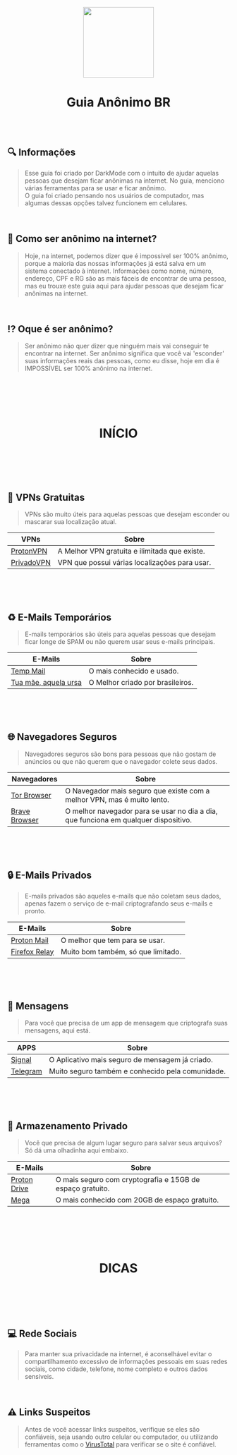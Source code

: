 <p align="center">
  <a href="https://github.com/0DarkMode0/GuiaAnonimoBR">
    <img src="https://cdn.discordapp.com/attachments/1080184319173206026/1116228979955863594/anonimo.png" width="160" height="160">
  </a>
  <h1 align="center">Guia Anônimo BR</h1>
</p>

</br>
</br>

## 🔍 Informações

> Esse guia foi criado por DarkMode com o intuito de ajudar aquelas pessoas que desejam ficar anônimas na internet. No guia, menciono várias ferramentas para se usar e ficar anônimo.</br>
> O guia foi criado pensando nos usuários de computador, mas algumas dessas opções talvez funcionem em celulares.

</br>

## 💬 Como ser anônimo na internet?

> Hoje, na internet, podemos dizer que é impossível ser 100% anônimo, porque a maioria das nossas informações já está salva em um sistema conectado à internet. Informações como nome, número, endereço, CPF e RG são as mais fáceis de encontrar de uma pessoa, mas eu trouxe este guia aqui para ajudar pessoas que desejam ficar anônimas na internet.

</br>

## ⁉ Oque é ser anônimo?

> Ser anônimo não quer dizer que ninguém mais vai conseguir te encontrar na internet. Ser anônimo significa que você vai 'esconder' suas informações reais das pessoas, como eu disse, hoje em dia é IMPOSSÍVEL ser 100% anônimo na internet.

</br>
</br>
</br>
</br>

<h1 align="center">INÍCIO</h1>

</br>
</br>
</br>
</br>

## 📍 VPNs Gratuitas

> VPNs são muito úteis para aquelas pessoas que desejam esconder ou mascarar sua localização atual.

**VPNs** | **Sobre**
--- | ---
[ProtonVPN](https://protonvpn.com/) | A Melhor VPN gratuita e ilimitada que existe.
[PrivadoVPN](https://privadovpn.com/) | VPN que possui várias localizações para usar.

</br>
</br>
</br>

## ♻  E-Mails Temporários

> E-mails temporários são úteis para aquelas pessoas que desejam ficar longe de SPAM ou não querem usar seus e-mails principais.

**E-Mails** | **Sobre**
--- | ---
[Temp Mail](https://temp-mail.org/) | O mais conhecido e usado.
[Tua mãe, aquela ursa](https://tuamaeaquelaursa.com/) | O Melhor criado por brasileiros.

</br>
</br>
</br>

## 🌐 Navegadores Seguros

> Navegadores seguros são bons para pessoas que não gostam de anúncios ou que não querem que o navegador colete seus dados.

**Navegadores** | **Sobre**
--- | ---
[Tor Browser](https://www.torproject.org/) | O Navegador mais seguro que existe com a melhor VPN, mas é muito lento.
[Brave Browser](https://brave.com/) | O melhor navegador para se usar no dia a dia, que funciona em qualquer dispositivo.

</br>
</br>
</br>

## 🔒  E-Mails Privados

> E-mails privados são aqueles e-mails que não coletam seus dados, apenas fazem o serviço de e-mail criptografando seus e-mails e pronto.

**E-Mails** | **Sobre**
--- | ---
[Proton Mail](https://proton.me/mail) | O melhor que tem para se usar.
[Firefox Relay](https://relay.firefox.com/) | Muito bom também, só que limitado.

</br>
</br>
</br>

## 💬 Mensagens

> Para você que precisa de um app de mensagem que criptografa suas mensagens, aqui está.

**APPS** | **Sobre**
--- | ---
[Signal](https://signal.org/) | O Aplicativo mais seguro de mensagem já criado.
[Telegram](https://telegram.org/) | Muito seguro também e conhecido pela comunidade.

</br>
</br>
</br>

## 💼  Armazenamento Privado

> Você que precisa de algum lugar seguro para salvar seus arquivos? Só dá uma olhadinha aqui embaixo.

**E-Mails** | **Sobre**
--- | ---
[Proton Drive](https://proton.me/drive)| O mais seguro com cryptografia e 15GB de espaço gratuito.
[Mega](https://mega.io/) | O mais conhecido com 20GB de espaço gratuito.

</br>
</br>
</br>
</br>

<h1 align="center">DICAS</h1>

</br>
</br>
</br>
</br>

## 💻 Rede Sociais

> Para manter sua privacidade na internet, é aconselhável evitar o compartilhamento excessivo de informações pessoais em suas redes sociais, como cidade, telefone, nome completo e outros dados sensíveis.

</br>

## ⚠ Links Suspeitos

> Antes de você acessar links suspeitos, verifique se eles são confiáveis, seja usando outro celular ou computador, ou utilizando ferramentas como o [VirusTotal](https://www.virustotal.com/gui/home/url) para verificar se o site é confiável.
